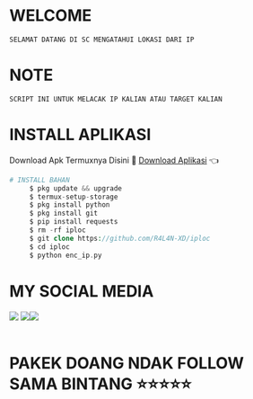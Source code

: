 # WELCOME
    SELAMAT DATANG DI SC MENGATAHUI LOKASI DARI IP
# NOTE 
    SCRIPT INI UNTUK MELACAK IP KALIAN ATAU TARGET KALIAN
# INSTALL APLIKASI 
Download Apk Termuxnya Disini 🌟
[Download Aplikasi](https://f-droid.org/repo/com.termux_117.apk) 👈
```php
# INSTALL BAHAN
     $ pkg update && upgrade  
     $ termux-setup-storage  
     $ pkg install python  
     $ pkg install git  
     $ pip install requests  
     $ rm -rf iploc  
     $ git clone https://github.com/R4L4N-XD/iploc
     $ cd iploc
     $ python enc_ip.py
```
# MY SOCIAL MEDIA
 ​[![](https://img.shields.io/badge/Youtube-blue?logo=Youtube&logoColor=red&labelColor=white)](https://youtube.com/channel/UCwCRIqqgKIalGxA1lTs6gWg)
 [![](https://img.shields.io/badge/Facebook-blue?logo=Facebook&logoColor=blue&labelColor=white)](https://www.facebook.com/100000465426870) 
 ​[![](https://img.shields.io/badge/Whatsapp-CHAT-red?logo=Whatsapp&logoColor=Brightgreen&labelColor=white)](https://wa.me/6288286384163?text=Asalamualaikum+bang) <br><br> 

# PAKEK DOANG NDAK FOLLOW SAMA BINTANG ⭐⭐⭐⭐⭐
